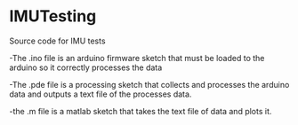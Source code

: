# IMUTesting
Source code for IMU tests

-The .ino file is an arduino firmware sketch that must be loaded to the arduino so it correctly processes the data

-The .pde file is a processing sketch that collects and processes the arduino data and outputs a text file of the processes data.

-the .m file is a matlab sketch that takes the text file of data and plots it.
